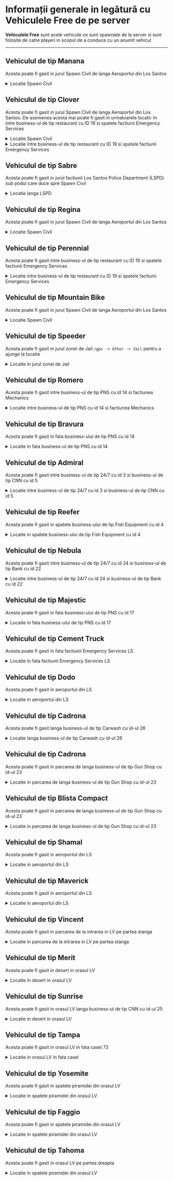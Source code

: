 # Informații generale in legătură cu Vehiculele Free de pe server

**Vehiculele Free** sunt acele vehicule ce sunt spawnate de la server si sunt folosite de catre playeri in scopul de a conduce cu un anumit vehicul

---
## Vehiculul de tip Manana

Acesta poate fi gasit in jurul Spawn Civil de langa Aeroportul din Los Santos
<details>
  <summary>Locatie Spawn Civil </summary>
<img src="https://i.imgur.com/VxnjDK2.jpeg" width="60%"/>
</details>

## Vehiculul de tip Clover

Acesta poate fi gasit in jurul Spawn Civil de langa Aeroportul din Los Santos. De asemenea acesta mai poate fi gasit in urmatoarele locatii: In intre business-ul de tip restaurant cu ID 19 si spatele factiunii Emergency Services
<details>
  <summary>Locatie Spawn Civil </summary>
<img src="https://i.imgur.com/dUrbemP.jpeg" width="60%"/>
</details>

<details>
  <summary>Locatie intre business-ul de tip restaurant cu ID 19 si spatele factiunii Emergency Services</summary>
<img src="https://i.imgur.com/XXfhZuJ.jpeg" width="60%"/>
</details>

## Vehiculul de tip Sabre

Acesta poate fi gasit in jurul factiunii Los Santos Police Department (LSPD) sub podul care duce spre Spawn Civil
<details>
  <summary>Locatie langa LSPD </summary>
<img src="https://i.imgur.com/D2wT0Tz.jpeg" width="60%"/>
<img src="https://i.imgur.com/jW7becH.jpeg" width="80%"/>
</details>

## Vehiculul de tip Regina

Acesta poate fi gasit in jurul Spawn Civil de langa Aeroportul din Los Santos
<details>
  <summary>Locatie Spawn Civil </summary>
<img src="https://i.imgur.com/CIs1xrY.jpeg" width="60%"/>
</details>

## Vehiculul de tip Perennial

Acesta poate fi gasit intre business-ul de tip restaurant cu ID 19 si spatele factiunii Emergency Services

<details>
  <summary>Locatie intre business-ul de tip restaurant cu ID 19 si spatele factiunii Emergency Services</summary>
<img src="https://i.imgur.com/qePQ468.jpeg" width="60%"/>
</details>


## Vehiculul de tip Mountain Bike

Acesta poate fi gasit in jurul Spawn Civil de langa Aeroportul din Los Santos
<details>
  <summary>Locatie Spawn Civil </summary>
<img src="https://i.imgur.com/C0aLOtA.jpeg" width="80%"/>
</details>


## Vehiculul de tip Speeder

Acesta poate fi gasit in jurul zonei de Jail `/gps -> Other -> Jail` pentru a ajunge la locatie
<details>
  <summary>Locatie in jurul zonei de Jail </summary>
<img src="https://i.imgur.com/07RcoJh.jpeg" width="60%"/>
</details>

## Vehiculul de tip Romero

Acesta poate fi gasit intre business-ul de tip PNS cu id 14 si factiunea Mechanics
<details>
  <summary>Locatie intre business-ul de tip PNS cu id 14 si factiunea Mechanics </summary>
<img src="https://i.imgur.com/l9CmueX.jpeg" width="60%"/>
</details>

## Vehiculul de tip Bravura

Acesta poate fi gasit in fata business-ului de tip PNS cu id 14

<details>
  <summary>Locatie in fata business-ul de tip PNS cu id 14 </summary>
<img src="https://i.imgur.com/frnisAI.jpeg" width="60%"/>
</details>

## Vehiculul de tip Admiral


Acesta poate fi gasit intre business-ul de tip 24/7 cu id 3 si business-ul de tip CNN cu id 5

<details>
  <summary>Locatie intre business-ul de tip 24/7 cu id 3 si business-ul de tip CNN cu id 5 </summary>
<img src="https://i.imgur.com/1fjIAlj.jpeg" width="80%"/>
<img src="https://i.imgur.com/LGj6JWF.jpeg" width="60%"/>
</details>

## Vehiculul de tip Reefer

Acesta poate fi gasit in spatele business-ului de tip Fish Equipment cu id 4 

<details>
  <summary>Locatie in spatele business-ului de tip Fish Equipment cu id 4 </summary>
<img src="https://i.imgur.com/Z3K85x8.jpeg" width="80%"/>
<img src="https://i.imgur.com/g0L1DdQ.jpeg" width="80%"/>
</details>


## Vehiculul de tip Nebula

Acesta poate fi gasit intre business-ul de tip 24/7 cu id 24 si business-ul de tip Bank cu id 22

<details>
  <summary>Locatie intre business-ul de tip 24/7 cu id 24 si business-ul de tip Bank cu id 22</summary>
<img src="https://i.imgur.com/HtSd8Kf.jpeg" width="80%"/>
</details>


## Vehiculul de tip Majestic

Acesta poate fi gasit in fata business-ului de tip PNS cu id 17 

<details>
  <summary>Locatie in fata business-ului de tip PNS cu id 17 </summary>
<img src="https://i.imgur.com/JItjJCg.jpeg" width="80%"/>
</details>


## Vehiculul de tip Cement Truck

Acesta poate fi gasit in fata factiunii Emergency Services LS 

<details>
  <summary>Locatie in fata factiunii Emergency Services LS  </summary>
<img src="https://i.imgur.com/wkoNkid.jpeg" width="100%"/>
</details>


## Vehiculul de tip Dodo

Acesta poate fi gasit in aeroportul din LS 

<details>
  <summary>Locatie in aeroportul din LS </summary>
<img src="https://i.imgur.com/yjCa7h0.jpeg" width="70%"/>
<img src="https://i.imgur.com/u7Vbkuf.jpeg" width="70%"/>
</details>


## Vehiculul de tip Cadrona

Acesta poate fi gasit langa business-ul de tip Carwash cu id-ul 26 

<details>
  <summary>Locatie langa business-ul de tip Carwash cu id-ul 26 </summary>
<img src="https://i.imgur.com/7q7J0Og.jpeg" width="90%"/>
</details>


## Vehiculul de tip Cadrona

Acesta poate fi gasit in parcarea de langa business-ul de tip Gun Shop cu id-ul 23

<details>
  <summary>Locatie in parcarea de langa business-ul de tip Gun Shop cu id-ul 23 </summary>
<img src="https://i.imgur.com/dHQNJ2t.jpeg" width="70%"/>
</details>



## Vehiculul de tip Blista Compact

Acesta poate fi gasit in parcarea de langa business-ul de tip Gun Shop cu id-ul 23

<details>
  <summary>Locatie in parcarea de langa business-ul de tip Gun Shop cu id-ul 23 </summary>
<img src="https://i.imgur.com/JLOv6zz.jpeg" width="70%"/>
</details>



## Vehiculul de tip Shamal

Acesta poate fi gasit in aeroportul din LS 

<details>
  <summary>Locatie in aeroportul din LS </summary>
<img src="https://i.imgur.com/oLVjQmv.jpeg" width="70%"/>
<img src="https://i.imgur.com/UI4KBDM.jpeg" width="90%"/>
</details>

## Vehiculul de tip Maverick

Acesta poate fi gasit in aeroportul din LS 

<details>
  <summary>Locatie in aeroportul din LS </summary>
<img src="https://i.imgur.com/8heY8kn.jpeg" width="70%"/>
<img src="https://i.imgur.com/UI4KBDM.jpeg" width="90%"/>
</details>


## Vehiculul de tip Vincent


Acesta poate fi gasit in parcarea de la intrarea in LV pe partea stanga

<details>
  <summary>Locatie in parcarea de la intrarea in LV pe partea stanga</summary>
<img src="https://i.imgur.com/0czJDRh.jpeg" width="70%"/>
<img src="https://i.imgur.com/CviE9J6.jpeg" width="70%"/>
</details>


## Vehiculul de tip Merit
Acesta poate fi gasit in desert in orasul LV

<details>
  <summary>Locatie in desert in orasul LV</summary>
<img src="https://i.imgur.com/EKO0o2A.jpeg" width="70%"/>
<img src="https://i.imgur.com/Gwg1hp5.jpeg" width="70%"/>
</details>

## Vehiculul de tip Sunrise

Acesta poate fi gasit in orasul LV langa business-ul de tip CNN cu id-ul 25
<details>
  <summary>Locatie in desert in orasul LV</summary>
<img src="https://i.imgur.com/Zo5WcVf.jpeg" width="90%"/>
<img src="https://i.imgur.com/oEWxjls.jpeg" width="50%"/>
</details>

## Vehiculul de tip Tampa

Acesta poate fi gasit in orasul LV in fata casei 73
<details>
  <summary>Locatie in orasul LV in fata casei</summary>
<img src="https://i.imgur.com/LaP65tg.jpeg" width="70%"/>
</details>

## Vehiculul de tip Yosemite

Acesta poate fi gasit in spatele piramidei din orasul LV

<details>
  <summary>Locatie in spatele piramidei din orasul LV</summary>
<img src="https://i.imgur.com/9eAu2cC.jpeg" width="40%"/>
<img src="https://i.imgur.com/IY3PQlR.jpeg" width="40%"/>
</details>


## Vehiculul de tip Faggio

Acesta poate fi gasit in spatele piramidei din orasul LV

<details>
  <summary>Locatie in spatele piramidei din orasul LV</summary>
<img src="https://i.imgur.com/BwjXpm2.jpeg" width="50%"/>
<img src="https://i.imgur.com/PeUuDI9.jpeg" width="50%"/>
</details>


## Vehiculul de tip Tahoma

Acesta poate fi gasit in orasul LV pe partea dreapta

<details>
  <summary>Locatie in spatele piramidei din orasul LV</summary>
<img src="https://i.imgur.com/BwjXpm2.jpeg" width="50%"/>
<img src="https://i.imgur.com/PeUuDI9.jpeg" width="50%"/>
</details>
